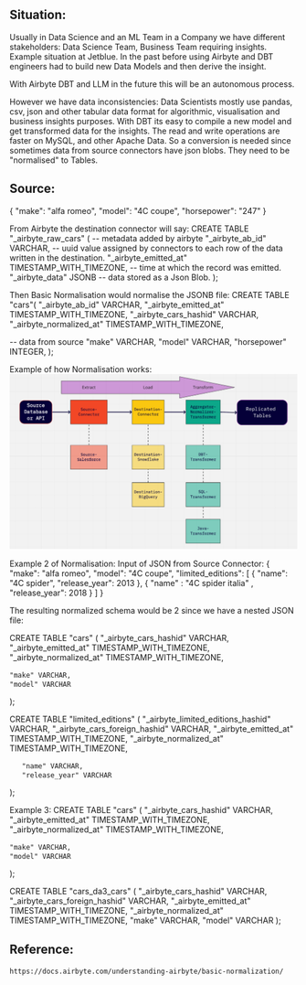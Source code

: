 ## Situation:
   Usually in Data Science and an ML Team in a Company we have
   different stakeholders: Data Science Team, Business Team requiring
   insights. Example situation at Jetblue. In the past 
   before using Airbyte and DBT engineers had to build new Data Models
   and then derive the insight.

   With Airbyte DBT and LLM in the future this will be an
   autonomous process.

   However we have data inconsistencies: Data Scientists mostly 
   use pandas, csv, json and other tabular data format for algorithmic,
   visualisation and business insights purposes. With DBT its
   easy to compile a new model and get transformed data for 
   the insights. The read and write operations are faster
   on MySQL, and other Apache Data. So a conversion is needed
   since sometimes data from source connectors have json blobs.
   They need to be "normalised" to Tables.

## Source:
   {
   "make": "alfa romeo",
   "model": "4C coupe",
   "horsepower": "247"
   }
   
   From Airbyte the destination connector will say:
   CREATE TABLE "_airbyte_raw_cars" (
   -- metadata added by airbyte
   "_airbyte_ab_id" VARCHAR, -- uuid value assigned by connectors to each row of the data written in the destination.
   "_airbyte_emitted_at" TIMESTAMP_WITH_TIMEZONE, -- time at which the record was emitted.
   "_airbyte_data" JSONB -- data stored as a Json Blob.
   );
   
   Then Basic Normalisation would normalise the JSONB file:
   CREATE TABLE "cars"(
   "_airbyte_ab_id" VARCHAR,
   "_airbyte_emitted_at" TIMESTAMP_WITH_TIMEZONE,
   "_airbyte_cars_hashid" VARCHAR,
   "_airbyte_normalized_at" TIMESTAMP_WITH_TIMEZONE,

   -- data from source
   "make" VARCHAR,
   "model" VARCHAR,
   "horsepower" INTEGER,
   );

   Example of how Normalisation works:
![Airbyte Normalisation](Airbyte_DBT_transformation.png)

   Example 2 of Normalisation:
   Input of JSON from Source Connector:
   {
      "make": "alfa romeo",
      "model": "4C coupe",
      "limited_editions": [
      { "name": "4C spider", "release_year": 2013 },
      { "name" : "4C spider italia" , "release_year":  2018 }
      ]
   }
   
   The resulting normalized schema would be 2 
   since we have a nested JSON file:
   
   CREATE TABLE "cars" (
   "_airbyte_cars_hashid" VARCHAR,
   "_airbyte_emitted_at" TIMESTAMP_WITH_TIMEZONE,
   "_airbyte_normalized_at" TIMESTAMP_WITH_TIMEZONE,

    "make" VARCHAR,
    "model" VARCHAR
   );

   CREATE TABLE "limited_editions" (
   "_airbyte_limited_editions_hashid" VARCHAR,
   "_airbyte_cars_foreign_hashid" VARCHAR,
   "_airbyte_emitted_at" TIMESTAMP_WITH_TIMEZONE,
   "_airbyte_normalized_at" TIMESTAMP_WITH_TIMEZONE,
   
       "name" VARCHAR,
       "release_year" VARCHAR
   );

   Example 3:
   CREATE TABLE "cars" (
   "_airbyte_cars_hashid" VARCHAR,
   "_airbyte_emitted_at" TIMESTAMP_WITH_TIMEZONE,
   "_airbyte_normalized_at" TIMESTAMP_WITH_TIMEZONE,

    "make" VARCHAR,
    "model" VARCHAR
   );

   CREATE TABLE "cars_da3_cars" (
   "_airbyte_cars_hashid" VARCHAR,
   "_airbyte_cars_foreign_hashid" VARCHAR,
   "_airbyte_emitted_at" TIMESTAMP_WITH_TIMEZONE,
   "_airbyte_normalized_at" TIMESTAMP_WITH_TIMEZONE,
       "make" VARCHAR,
       "model" VARCHAR
   );   

## Reference: 
    https://docs.airbyte.com/understanding-airbyte/basic-normalization/
    
   
